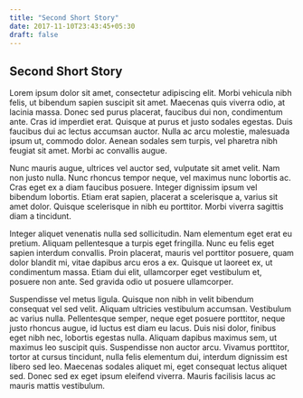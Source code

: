 ```yaml
---
title: "Second Short Story"
date: 2017-11-10T23:43:45+05:30
draft: false
---
```


## Second Short Story

Lorem ipsum dolor sit amet, consectetur adipiscing elit. Morbi vehicula nibh felis, ut bibendum sapien suscipit sit amet. Maecenas quis viverra odio, at lacinia massa. Donec sed purus placerat, faucibus dui non, condimentum ante. Cras id imperdiet erat. Quisque at purus et justo sodales egestas. Duis faucibus dui ac lectus accumsan auctor. Nulla ac arcu molestie, malesuada ipsum ut, commodo dolor. Aenean sodales sem turpis, vel pharetra nibh feugiat sit amet. Morbi ac convallis augue.

Nunc mauris augue, ultrices vel auctor sed, vulputate sit amet velit. Nam non justo nulla. Nunc rhoncus tempor neque, vel maximus nunc lobortis ac. Cras eget ex a diam faucibus posuere. Integer dignissim ipsum vel bibendum lobortis. Etiam erat sapien, placerat a scelerisque a, varius sit amet dolor. Quisque scelerisque in nibh eu porttitor. Morbi viverra sagittis diam a tincidunt.

Integer aliquet venenatis nulla sed sollicitudin. Nam elementum eget erat eu pretium. Aliquam pellentesque a turpis eget fringilla. Nunc eu felis eget sapien interdum convallis. Proin placerat, mauris vel porttitor posuere, quam dolor blandit mi, vitae dapibus arcu eros a ex. Quisque ut laoreet ex, ut condimentum massa. Etiam dui elit, ullamcorper eget vestibulum et, posuere non ante. Sed gravida odio ut posuere ullamcorper.

Suspendisse vel metus ligula. Quisque non nibh in velit bibendum consequat vel sed velit. Aliquam ultricies vestibulum accumsan. Vestibulum ac varius nulla. Pellentesque semper, neque eget posuere porttitor, neque justo rhoncus augue, id luctus est diam eu lacus. Duis nisi dolor, finibus eget nibh nec, lobortis egestas nulla. Aliquam dapibus maximus sem, ut maximus leo suscipit quis. Suspendisse non auctor arcu. Vivamus porttitor, tortor at cursus tincidunt, nulla felis elementum dui, interdum dignissim est libero sed leo. Maecenas sodales aliquet mi, eget consequat lectus aliquet sed. Donec sed ex eget ipsum eleifend viverra. Mauris facilisis lacus ac mauris mattis vestibulum.